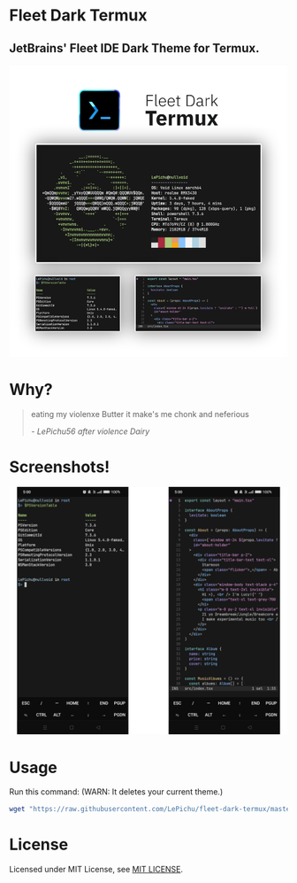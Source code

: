  # Fleet Dark Termux
JetBrains' Fleet IDE Dark Theme for Termux.
---
![Fleet Dark for Termux's GitHub Banner](./media/fleet-dark-termux-gh-preview.png)

# Why?
> eating my violenxe Butter 
> it make's me chonk and neferious
> 
> *- LePichu56 after violence Dairy*

# Screenshots!
![Screenshots of the Theme](./media/screenies.png)

# Usage
Run this command: (WARN: It deletes your current theme.)
```ps1
wget "https://raw.githubusercontent.com/LePichu/fleet-dark-termux/master/fleet-dark.properties" -C "$HOME/.termux/colors.properties"
```
# License
Licensed under MIT License, see [MIT LICENSE](./LICENSE).
